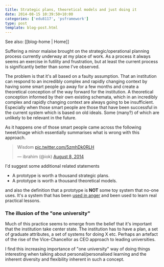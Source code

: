 ```yaml
---
title: Strategic plans, theoretical models and just doing it
date: 2014-08-15 10:39:50+10:00
categories: ['edu8117', 'psframework']
type: post
template: blog-post.html
---
```


See also: [[blog-home | Home]]

Suffering a minor malaise brought on the strategic/operational planning process currently underway at my place of work. As a process it always seems an exercise in futility and frustration, but at least the current process is significantly better than some I've observed.

The problem is that it's all based on a faulty assumption. That an institution can respond to an incredibly complex and rapidly changing context by having some smart people go away for a few months and create a theoretical conception of the way forward for the institution. A theoretical conception informed by their own existing schemata, which in an incredibly complex and rapidly changing context are always going to be insufficient. Especially when those smart people are those that have been successful in the current system which is based on old ideals. Some (many?) of which are unlikely to be relevant in the future.

As it happens one of those smart people came across the following tweet/image which essentially summarises what is wrong with this approach.

<blockquote class="twitter-tweet" lang="en"><p>Wisdom <a href="http://t.co/5zmhDk0RLH">pic.twitter.com/5zmhDk0RLH</a></p>— ibrahim (@iok) <a href="https://twitter.com/iok/statuses/497749033918558209">August 8, 2014</a></blockquote>

I'd suggest some additional related statements

- A prototype is worth a thousand strategic plans.
- A prototype is worth a thousand theoretical models.

and also the definition that a prototype is **NOT** some toy system that no-one uses. It's a system that has been [used in anger](http://www.urbandictionary.com/define.php?term=Anger&defid=597320) and been used to learn real practical lessons.

### The illusion of the "one university"

Much of this practice seems to emerge from the belief that it's important that the institution take center state. The institution has to have a plan, a set of graduate attributes, a set of systems for doing X etc. Perhaps an artefact of the rise of the Vice-Chancellor as CEO approach to leading universities.

I find this increasing importance of "one university" way of doing things interesting when talking about personal/personalised learning and the inherent diversity and flexibility inherent in such a concept.